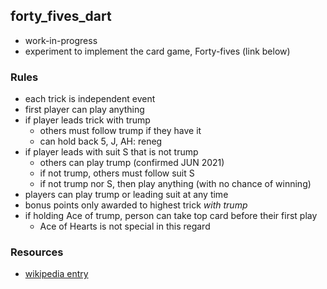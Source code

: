 
## forty_fives_dart

* work-in-progress
* experiment to implement the card game, Forty-fives (link below)

### Rules

* each trick is independent event
* first player can play anything
* if player leads trick with trump
    - others must follow trump if they have it
    - can hold back 5, J, AH: reneg
* if player leads with suit S that is not trump
    - others can play trump (confirmed JUN 2021)
    - if not trump, others must follow suit S
    - if not trump nor S, then play anything (with no chance of winning) 
* players can play trump or leading suit at any time
* bonus points only awarded to highest trick _with trump_
* if holding Ace of trump, person can take top card before their first play
    - Ace of Hearts is not special in this regard

### Resources

* [wikipedia entry](https://en.wikipedia.org/wiki/Forty-fives)
